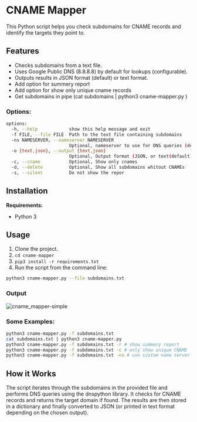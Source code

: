 # CNAME Mapper


This Python script helps you check subdomains for CNAME records and identify the targets they point to.

## Features

* Checks subdomains from a text file.
* Uses Google Public DNS (8.8.8.8) by default for lookups (configurable).
* Outputs results in JSON format (default) or text format.
* Add option for summery report
* Add option for show only unique cname records
* Get subdomains in pipe (cat subdomains | python3 cname-mapper.py )

### Options:

```bash
options:
  -h, --help            show this help message and exit
  -f FILE, --file FILE  Path to the text file containing subdomains
  -ns NAMESERVER, --nameserver NAMESERVER
                        Optional, nameserver to use for DNS queries (defaults to 8.8.8.8)
  -o {text,json}, --output {text,json}
                        Optional, Output format (JSON, or text(default))
  -c, --cname           Optional, Show only cnames
  -d, --delete          Optional, Show all subdomains whitout CNAMEs
  -s, --silent          Do not show the repor
```

## Installation

**Requirements:**

* Python 3

## Usage

1. Clone the project.
2. `cd cname-mapper`
3. `pip3 install -r requirements.txt`
5. Run the script from the command line:

```bash
python3 cname-mapper.py --file subdomains.txt 
```

### Output 

![cname_mapper-simple](https://github.com/miladkeivanfar/cname-mapper/assets/129506375/b7557b21-b5a3-4fec-a5a4-47218caeb7ea)


### Some Examples:

```bash
python3 cname-mapper.py -f subdomains.txt
cat subdomains.txt | python3 cname-mapper.py
python3 cname-mapper.py -f subdomains.txt -r # show summery report
python3 cname-mapper.py -f subdomains.txt -c # only show unique CNAME
python3 cname-mapper.py -f subdomains.txt -ns # use custom name server for DNS queries 
```



## How it Works

The script iterates through the subdomains in the provided file and performs DNS queries using the dnspython library. It checks for CNAME records and returns the target domain if found. The results are then stored in a dictionary and finally converted to JSON (or printed in text format depending on the chosen output).



